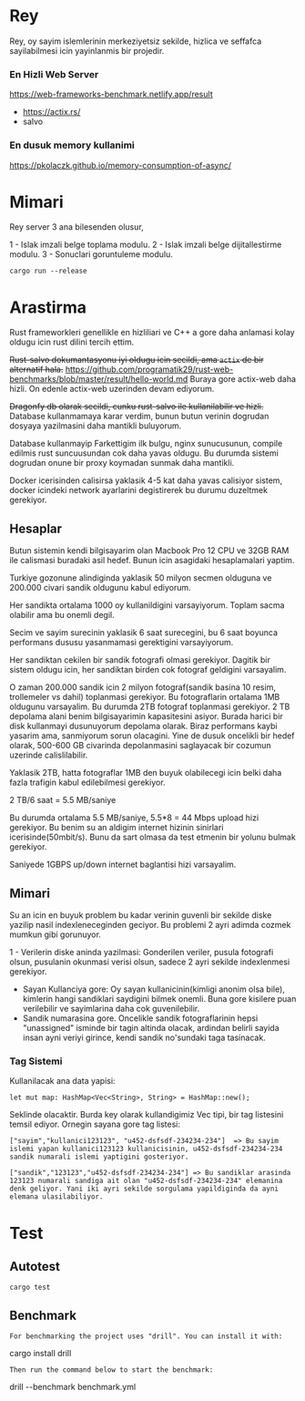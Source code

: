 # Rey

Rey, oy sayim islemlerinin merkeziyetsiz sekilde, hizlica ve seffafca sayilabilmesi icin yayinlanmis bir projedir.

### En Hizli Web Server

https://web-frameworks-benchmark.netlify.app/result

- https://actix.rs/
- salvo

### En dusuk memory kullanimi

https://pkolaczk.github.io/memory-consumption-of-async/

# Mimari

Rey server 3 ana bilesenden olusur,

1 - Islak imzali belge toplama modulu.
2 - Islak imzali belge dijitallestirme modulu.
3 - Sonuclari goruntuleme modulu.


```
cargo run --release
```

# Arastirma

Rust frameworkleri genellikle en hizliliari ve C++ a gore daha anlamasi kolay oldugu icin rust dilini tercih ettim.

<s>Rust-salvo dokumantasyonu iyi oldugu icin secildi, ama `actix` de bir alternatif hala.</s>
https://github.com/programatik29/rust-web-benchmarks/blob/master/result/hello-world.md
Buraya gore actix-web daha hizli. On edenle actix-web uzerinden devam ediyorum.

<s>Dragonfy db olarak secildi, cunku rust-salvo ile kullanilabilir ve hizli.</s>
Database kullanmamaya karar verdim, bunun butun verinin dogrudan dosyaya yazilmasini daha mantikli buluyorum.

Database kullanmayip 
Farkettigim ilk bulgu, nginx sunucusunun, compile edilmis rust suncuusundan cok daha yavas oldugu. Bu durumda sistemi dogrudan onune bir proxy koymadan sunmak daha mantikli.

Docker icerisinden calisirsa yaklasik 4-5 kat daha yavas calisiyor sistem, docker icindeki network ayarlarini degistirerek bu durumu duzeltmek gerekiyor.

## Hesaplar

Butun sistemin kendi bilgisayarim olan Macbook Pro 12 CPU ve 32GB RAM ile calismasi buradaki asil hedef. Bunun icin asagidaki hesaplamalari yaptim.

Turkiye gozonune alindiginda yaklasik 50 milyon secmen olduguna ve 200.000 civari sandik oldugunu kabul ediyorum.

Her sandikta ortalama 1000 oy kullanildigini varsayiyorum. Toplam sacma olabilir ama bu onemli degil.

Secim ve sayim surecinin yaklasik 6 saat surecegini, bu 6 saat boyunca performans dususu yasanmamasi gerektigini varsayiyorum.

Her sandiktan cekilen bir sandik fotografi olmasi gerekiyor. Dagitik bir sistem oldugu icin, her sandiktan birden cok fotograf geldigini varsayalim.

O zaman 200.000 sandik icin 2 milyon fotograf(sandik basina 10 resim, trollemeler vs dahil) toplanmasi gerekiyor. Bu fotograflarin ortalama 1MB oldugunu varsayalim. Bu durumda 2TB fotograf toplanmasi gerekiyor. 2 TB depolama alani benim bilgisayarimin kapasitesini asiyor. Burada harici bir disk kullanmayi dusunuyorum depolama olarak. Biraz performans kaybi yasarim ama, sanmiyorum sorun olacagini. Yine de dusuk oncelikli bir hedef olarak, 500-600 GB civarinda depolanmasini saglayacak bir cozumun uzerinde calislilabilir.

Yaklasik 2TB, hatta fotograflar 1MB den buyuk olabilecegi icin belki daha fazla trafigin kabul edilebilmesi gerekiyor.

2 TB/6 saat = 5.5 MB/saniye

Bu durumda ortalama 5.5 MB/saniye, 5.5*8 = 44 Mbps upload hizi gerekiyor. Bu benim su an aldigim internet hizinin sinirlari icerisinde(50mbit/s). Bunu da sart olmasa da test etmenin bir yolunu bulmak gerekiyor.



Saniyede 1GBPS up/down internet baglantisi hizi varsayalim.

## Mimari

Su an icin en buyuk problem bu kadar verinin guvenli bir sekilde diske yazilip nasil indexleneceginden geciyor. Bu problemi 2 ayri adimda cozmek mumkun gibi gorunuyor.

1 - Verilerin diske aninda yazilmasi: Gonderilen veriler, pusula fotografi olsun, pusulanin okunmasi verisi olsun, sadece 2 ayri sekilde indexlenmesi gerekiyor.

- Sayan Kullanciya gore: Oy sayan kullanicinin(kimligi anonim olsa bile), kimlerin hangi sandiklari saydigini bilmek onemli. Buna gore kisilere puan verilebilir ve sayimlarina daha cok guvenilebilir.
- Sandik numarasina gore. Oncelikle sandik fotograflarinin hepsi "unassigned" isminde bir tagin altinda olacak, ardindan belirli sayida insan ayni veriyi girince, kendi sandik no'sundaki taga tasinacak.

### Tag Sistemi

Kullanilacak ana data yapisi:

`let mut map: HashMap<Vec<String>, String> = HashMap::new();`

Seklinde olacaktir. Burda key olarak kullandigimiz Vec<String> tipi, bir tag listesini temsil ediyor. 
Ornegin sayana  gore tag listesi:

```
["sayim","kullanici123123", "u452-dsfsdf-234234-234"]  => Bu sayim islemi yapan kullanici123123 kullanicisinin, u452-dsfsdf-234234-234 sandik numarali islemi yaptigini gosteriyor.
```
```
["sandik","123123","u452-dsfsdf-234234-234"] => Bu sandiklar arasinda 123123 numarali sandiga ait olan "u452-dsfsdf-234234-234" elemanina denk geliyor. Yani iki ayri sekilde sorgulama yapildiginda da ayni elemana ulasilabiliyor.
```
# Test
## Autotest
```
cargo test
```
## Benchmark
```
For benchmarking the project uses "drill". You can install it with:
```
cargo install drill
```
Then run the command below to start the benchmark:
```
drill --benchmark benchmark.yml
```
